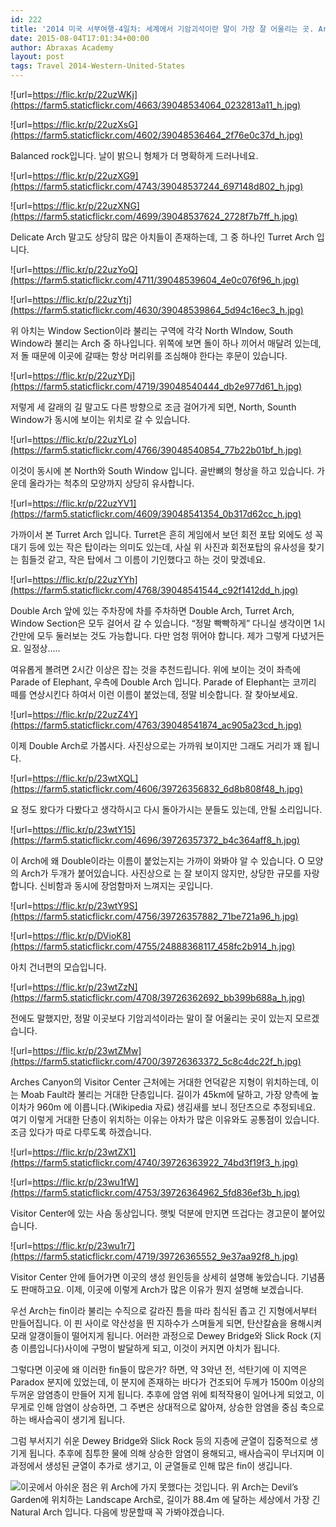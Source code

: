 ```yaml
---
id: 222
title: '2014 미국 서부여행-4일차: 세계에서 기암괴석이란 말이 가장 잘 어울리는 곳. Arches National Park(아치스 국립공원)의 다른 Arch들 &#8211; (October 6, 2014)'
date: 2015-08-04T17:01:34+00:00
author: Abraxas Academy
layout: post
tags: Travel 2014-Western-United-States
---
```


 

 ![url=https://flic.kr/p/22uzWKj](https://farm5.staticflickr.com/4663/39048534064_0232813a11_h.jpg)

![url=https://flic.kr/p/22uzXsG](https://farm5.staticflickr.com/4602/39048536464_2f76e0c37d_h.jpg)

Balanced rock입니다. 날이 밝으니 형체가 더 명확하게 드러나네요.

![url=https://flic.kr/p/22uzXG9](https://farm5.staticflickr.com/4743/39048537244_697148d802_h.jpg)

![url=https://flic.kr/p/22uzXNG](https://farm5.staticflickr.com/4699/39048537624_2728f7b7ff_h.jpg)

Delicate Arch 말고도 상당히 많은 아치들이 존재하는데, 그 중 하나인 Turret Arch 입니다.

![url=https://flic.kr/p/22uzYoQ](https://farm5.staticflickr.com/4711/39048539604_4e0c076f96_h.jpg)

![url=https://flic.kr/p/22uzYtj](https://farm5.staticflickr.com/4630/39048539864_5d94c16ec3_h.jpg)

위 아치는 Window Section이라 불리는 구역에 각각 North WIndow, South Window라 불리는 Arch 중 하나입니다. 위쪽에 보면 돌이 하나 끼어서 매달려 있는데, 저 돌 때문에 이곳에 갈때는 항상 머리위를 조심해야 한다는 후문이 있습니다.

![url=https://flic.kr/p/22uzYDj](https://farm5.staticflickr.com/4719/39048540444_db2e977d61_h.jpg)

저렇게 세 갈래의 길 말고도 다른 방향으로 조금 걸어가게 되면, North, Sounth Window가 동시에 보이는 위치로 갈 수 있습니다.

![url=https://flic.kr/p/22uzYLo](https://farm5.staticflickr.com/4766/39048540854_77b22b01bf_h.jpg)

이것이 동시에 본 North와 South Window 입니다. 골반뼈의 형상을 하고 있습니다. 가운데 올라가는 척추의 모양까지 상당히 유사합니다.

![url=https://flic.kr/p/22uzYV1](https://farm5.staticflickr.com/4609/39048541354_0b317d62cc_h.jpg)

가까이서 본 Turret Arch 입니다. Turret은 흔히 게임에서 보던 회전 포탑 외에도 성 꼭대기 등에 있는 작은 탑이라는 의미도 있는데, 사실 위 사진과 회전포탑의 유사성을 찾기는 힘들것 같고, 작은 탑에서 그 이름이 기인했다고 하는 것이 맞겠네요.

![url=https://flic.kr/p/22uzYYh](https://farm5.staticflickr.com/4768/39048541544_c92f1412dd_h.jpg)

Double Arch 앞에 있는 주차장에 차를 주차하면 Double Arch, Turret Arch, Window Section은 모두 걸어서 갈 수 있습니다. “정말 빡빡하게” 다니실 생각이면 1시간만에 모두 둘러보는 것도 가능합니다. 다만 엄청 뛰어야 합니다. 제가 그렇게 다녔거든요. 일정상…..

여유롭게 볼려면 2시간 이상은 잡는 것을 추천드립니다. 위에 보이는 것이 좌측에 Parade of Elephant, 우측에 Double Arch 입니다. Parade of Elephant는 코끼리 떼를 연상시킨다 하여서 이런 이름이 붙었는데, 정말 비슷합니다. 잘 찾아보세요.

![url=https://flic.kr/p/22uzZ4Y](https://farm5.staticflickr.com/4763/39048541874_ac905a23cd_h.jpg)

이제 Double Arch로 가봅시다. 사진상으로는 가까워 보이지만 그래도 거리가 꽤 됩니다.

![url=https://flic.kr/p/23wtXQL](https://farm5.staticflickr.com/4606/39726356832_6d8b808f48_h.jpg)

요 정도 왔다가 다봤다고 생각하시고 다시 돌아가시는 분들도 있는데, 안될 소리입니다.

![url=https://flic.kr/p/23wtY15](https://farm5.staticflickr.com/4696/39726357372_b4c364aff8_h.jpg)

이 Arch에 왜 Double이라는 이름이 붙었는지는 가까이 와봐야 알 수 있습니다. O 모양의 Arch가 두개가 붙어있습니다. 사진상으로 는 잘 보이지 않지만, 상당한 규모를 자랑합니다. 신비함과 동시에 장엄함마저 느껴지는 곳입니다.

![url=https://flic.kr/p/23wtY9S](https://farm5.staticflickr.com/4756/39726357882_71be721a96_h.jpg)

![url=https://flic.kr/p/DVioK8](https://farm5.staticflickr.com/4755/24888368117_458fc2b914_h.jpg)

아치 건너편의 모습입니다.

![url=https://flic.kr/p/23wtZzN](https://farm5.staticflickr.com/4708/39726362692_bb399b688a_h.jpg)

전에도 말했지만, 정말 이곳보다 기암괴석이라는 말이 잘 어울리는 곳이 있는지 모르겠습니다.

![url=https://flic.kr/p/23wtZMw](https://farm5.staticflickr.com/4700/39726363372_5c8c4dc22f_h.jpg)

Arches Canyon의 Visitor Center 근처에는 거대한 언덕같은 지형이 위치하는데, 이는 Moab Fault라 불리는 거대한 단층입니다. 길이가 45km에 달하고, 가장 양측에 높이차가 960m 에 이릅니다.(Wikipedia 자료) 생김새를 보니 정단츠으로 추정되네요. 여기 이렇게 거대한 단층이 위치하는 이유는 아차가 많은 이유와도 공통점이 있습니다. 조금 있다가 따로 다루도록 하겠습니다.

![url=https://flic.kr/p/23wtZX1](https://farm5.staticflickr.com/4740/39726363922_74bd3f19f3_h.jpg)

![url=https://flic.kr/p/23wu1fW](https://farm5.staticflickr.com/4753/39726364962_5fd836ef3b_h.jpg)

Visitor Center에 있는 사슴 동상입니다. 햇빛 덕분에 만지면 뜨겁다는 경고문이 붙어있습니다.

![url=https://flic.kr/p/23wu1r7](https://farm5.staticflickr.com/4719/39726365552_9e37aa92f8_h.jpg)

Visitor Center 안에 들어가면 이곳의 생성 원인등을 상세히 설명해 놓았습니다. 기념품도 판매하고요. 이제, 이곳에 이렇게 Arch가 많은 이유가 뭔지 설명해 보겠습니다. 

우선 Arch는 fin이라 불리는 수직으로 갈라진 틈을 따라 침식된 좁고 긴 지형에서부터 만들어집니다. 이 핀 사이로 약산성을 띈 지하수가 스며들게 되면, 탄산칼슘을 용해시켜 모래 알갱이들이 떨어지게 됩니다. 어러한 과정으로 Dewey Bridge와 Slick Rock (지층 이름입니다)사이에 구멍이 발달하게 되고, 이것이 커지면 아치가 됩니다. 

그렇다면 이곳에 왜 이러한 fin들이 많은가? 하면, 약 3악년 전, 석탄기에 이 지역은 Paradox 분지에 있었는데, 이 분지에 존재하는 바다가 건조되어 두께가 1500m 이상의 두꺼운 암염층이 만들어 지게 됩니다. 추후에 암염 위에 퇴적작용이 일어나게 되었고, 이 무게로 인해 암염이 상승하면, 그 주변은 상대적으로 얇아져, 상승한 암염을 중심 축으로 하는 배사습곡이 생기게 됩니다. 

그럼 부서지기 쉬운 Dewey Bridge와 Slick Rock 등의 지층에 균열이 집중적으로 생기게 됩니다. 추후에 침투한 물에 의해 상승한 암염이 용해되고, 배사습곡이 무너지며 이 과정에서 생성된 균열이 추가로 생기고, 이 균열들로 인해 많은 fin이 생깁니다.

![](http://i.imgur.com/rerX8nQ.jpg)이곳에서 아쉬운 점은 위 Arch에 가지 못했다는 것입니다. 위 Arch는 Devil’s Garden에 위치하는 Landscape Arch로, 길이가 88.4m 에 달하는 세상에서 가장 긴 Natural Arch 입니다. 다음에 방문할때 꼭 가봐야겠습니다. 